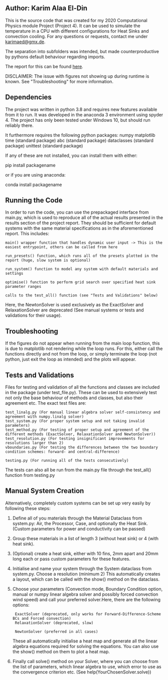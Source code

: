 ## Author: Karim Alaa El-Din

This is the source code that was created for my 2020 Computational Physics module Project (Project 4).
It can be used to simulate the temperature in a CPU with different configurations for Heat Sinks and convection cooling.
For any questions or requests, contact me under karimaed@gmx.de.

The separation into subfolders was intended, but made counterproductive by pythons default behaviour regarding imports.

The report for this can be found [here](https://www.overleaf.com/read/scbnbrjtfbvb).

DISCLAIMER: The issue with figures not showing up during runtime is known. See "Troubleshooting" for more information.

## Dependencies

The project was written in python 3.8 and requires new features available from it to run. It was developed in the anaconda 3 environment using spyder 4.
The project has only been tested under Windows 10, but should run reliably there.

It furthermore requires the following python packages:
	numpy
	matplotlib
	time (standard package)
	abc (standard package)
	dataclasses (standard package)
	unittest (standard package)

If any of these are not installed, you can install them with either:

pip install packagename

or if you are using anaconda:

conda install packagename

## Running the Code

In order to run the code, you can use the prepackaged interface from main.py, which is used to reproduce all of the actual results
presented in the results section of the project report. They should be sufficient for default systems with the same material specifications as in the aforementioned
report. This includes:

	main() wrapper function that handles dynamic user input -> This is the easiest entrypoint, others can be called from here

	run_presets() function, which runs all of the presets plotted in the report (huge, slow system is optional)

	run_system() function to model any system with default materials and settings

	optimise() function to perform grid search over specified heat sink parameter ranges

	calls to the test_all() function (see "Tests and Validations" below)

Here, the NewtonSolver is used exclusively as the ExactSolver and RelaxationSolver are deprecated (See manual systems or tests and validations for their usage).

## Troubleshooting

If the figures do not appear when running from the main loop function, this is due to matplotlib not rendering while the loop runs. For this, either call the functions
directly and not from the loop, or simply terminate the loop (not python, just exit the loop as intended) and the plots will appear.

## Tests and Validations

Files for testing and validation of all the functions and classes are included in the package (under test_file.py). These can be used to extensively test
not only the base behaviour of methods and classes, but also their agreement etc. The exact test files are:
	
	test_linalg.py (For manual linear algebra solver self-consistency and agreement with numpy.linalg solver)
	test_system.py (For proper system setup and not taking invalid parameters)
	test_method.py (For testing of proper setup and agreement of the different methods (ExactSolver, RelaxationSolver and NewtonSolver))
	test_resolution.py (For testing insignificant improvements for resolutions larger than 2)
	vboundaries.py (For testing the differences between the two boundary condition schemes: forward- and central-difference)

	testing.py (For running all of the tests consecutively)


The tests can also all be run from the main.py file through the test_all() function from testing.py


## Manual System Creation

Alternatively, completely custom systems can be set up very easily by following these steps:

1. Define all of you materials through the Material Dataclass from system.py:
	Air, the Processor, Case, and optionally the Heat Sink. (Custom parameters for power and conductivity can be passed)

2. Group these materials in a list of length 3 (without heat sink) or 4 (with heat sink).

3. (Optional) create a heat sink, either with 10 fins, 2mm apart and 20mm long each or pass custom parameters for these features.

4. Initialise and name your system through the System dataclass from system.py. Choose a resolution (minimum 2)
	This automatically creates a layout, which can be called with the show() method on the dataclass.

5. Choose your parameters (Convection mode, Boundary Condition option, manual or numpy linear algebra solver and possibly forced convection wind speed)
	and call your preferred solver.Here, there are the following options:
	
		ExactSolver (deprecated, only works for Forward-Difference-Scheme BCs and Forced convection)
		RelaxationSolver (deprecated, slow)
		
		NewtonSolver (preferred in all cases)
	
	These all automatically initialise a heat map and generate all the linear algebra equations required for solving the equations. You can also use the
	show() method on them to plot a heat map.

6. Finally call solve() method on your Solver, where you can choose from the list of parameters, which linear algebra to use, which error to use as
	the convergence criterion etc. (See help(YourChosenSolver.solve))
